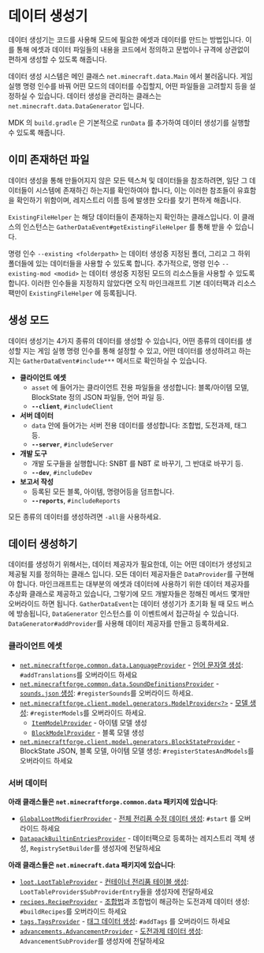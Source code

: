 데이터 생성기
===============

데이터 생성기는 코드를 사용해 모드에 필요한 에셋과 데이터를 만드는 방법입니다.  이를 통해 에셋과 데이터 파일들의 내용을 코드에서 정의하고 문법이나 규격에 상관없이 편하게 생성할 수 있도록 해줍니다.

데이터 생성 시스템은 메인 클래스 `net.minecraft.data.Main` 에서 불러옵니다. 게임 실행 명령 인수를 바꿔 어떤 모드의 데이터를 수집할지, 어떤 파일들을 고려할지 등을 설정하실 수 있습니다. 데이터 생성을 관리하는 클래스는 `net.minecraft.data.DataGenerator` 입니다.

MDK 의 `build.gradle` 은 기본적으로 `runData` 를 추가하여 데이터 생성기를 실행할 수 있도록 해줍니다.

이미 존재하던 파일
--------------
데이터 생성을 통해 만들어지지 않은 모든 텍스쳐 및 데이터들을 참조하려면, 일단 그 데이터들이 시스템에 존재하긴 하는지를 확인하여야 합니다, 이는 이러한 참조들이 유효함을 확인하기 위함이며, 레지스트리 이름 등에 발생한 오타를 찾기 편하게 해줍니다.

`ExistingFileHelper` 는 해당 데이터들이 존재하는지 확인하는 클래스입니다. 이 클래스의 인스턴스는 `GatherDataEvent#getExistingFileHelper` 를 통해 받을 수 있습니다.

명령 인수 `--existing <folderpath>` 는 데이터 생성중 지정된 폴더, 그리고 그 하위 폴더들에 있는 데이터들을 사용할 수 있도록 합니다. 추가적으로, 명령 인수 `--existing-mod <modid>` 는 데이터 생성중 지정된 모드의 리소스들을 사용할 수 있도록 합니다. 이러한 인수들을 지정하지 않았다면 오직 마인크래프트 기본 데이터팩과 리소스팩만이 `ExistingFileHelper` 에 등록됩니다.

생성 모드
---------------

데이터 생성기는 4가지 종류의 데이터를 생성할 수 있습니다, 어떤 종류의 데이터를 생성할 지는 게임 실행 명령 인수를 통해 설정할 수 있고, 어떤 데이터를 생성하려고 하는지는 `GatherDataEvent#include***` 메서드로 확인하실 수 있습니다.

* __클라이언트 에셋__
  * `asset` 에 들어가는 클라이언트 전용 파일들을 생성합니다: 블록/아이템 모델, BlockState 정의 JSON 파일들, 언어 파일 등.
  * __`--client`__, `#includeClient`
* __서버 데이터__
  * `data` 안에 들어가는 서버 전용 데이터를 생성합니다: 조합법, 도전과제, 태그 등.
  * __`--server`__, `#includeServer`
* __개발 도구__
  * 개발 도구들을 실행합니다: SNBT 를 NBT 로 바꾸기, 그 반대로 바꾸기 등.
  * __`--dev`__, `#includeDev`
* __보고서 작성__
  * 등록된 모든 블록, 아이템, 명령어등을 덤프합니다.
  * __`--reports`__, `#includeReports`

모든 종류의 데이터를 생성하려면 `-all`을 사용하세요.

데이터 생성하기
--------------

데이터를 생성하기 위해서는, 데이터 제공자가 필요한데, 이는 어떤 데이터가 생성되고 제공될 지를 정의하는 클래스 입니다. 모든 데이터 제공자들은 `DataProvider`를 구현해야 합니다. 마인크래프트는 대부분의 에셋과 데이터에 사용하기 위한 데이터 제공자를 추상화 클래스로 제공하고 있습니다, 그렇기에 모드 개발자들은 정해진 메서드 몇개만 오버라이드 하면 됩니다.
`GatherDataEvent`는 데이터 생성기가 초기화 될 때 모드 버스에 방송됩니다, `DataGenerator` 인스턴스를 이 이벤트에서 접근하실 수 있습니다. `DataGenerator#addProvider`를 사용해 데이터 제공자를 만들고 등록하세요.

### 클라이언트 에셋
* [`net.minecraftforge.common.data.LanguageProvider`][langgen] - [언어 문자열 생성][lang]: `#addTranslations`를 오버라이드 하세요
* [`net.minecraftforge.common.data.SoundDefinitionsProvider`][soundgen] - [`sounds.json` 생성][sounds]: `#registerSounds`를 오버라이드 하세요.
* [`net.minecraftforge.client.model.generators.ModelProvider<?>`][modelgen] - [모델 생성][models]: `#registerModels`를 오버라이드 하세요.
  * [`ItemModelProvider`][itemmodelgen] - 아이템 모델 생성
  * [`BlockModelProvider`][blockmodelgen] - 블록 모델 생성
* [`net.minecraftforge.client.model.generators.BlockStateProvider`][blockstategen] - BlockState JSON, 블록 모델, 아이템 모델 생성: `#registerStatesAndModels`를 오버라이드 하세요

### 서버 데이터

**아래 클래스들은 `net.minecraftforge.common.data` 패키지에 있습니다**:

* [`GlobalLootModifierProvider`][glmgen] - [전체 전리품 수정 데이터 생성][glm]: `#start` 를 오버라이드 하세요
* [`DatapackBuiltinEntriesProvider`][datapackregistriesgen] - 데이터팩으로 등록하는 레지스트리 객체 생성, `RegistrySetBuilder`를 생성자에 전달하세요

**아래 클래스들은 `net.minecraft.data` 패키지에 있습니다**:

* [`loot.LootTableProvider`][loottablegen] - [컨테이너 전리품 테이블 생성][loottable]: `LootTableProvider$SubProviderEntry`들을 생성자에 전달하세요
* [`recipes.RecipeProvider`][recipegen] - [조합법][recipes]과 조합법이 해금하는 도전과제 데이터 생성: `#buildRecipes`를 오버라이드 하세요
* [`tags.TagsProvider`][taggen] - [태그 데이터 생성][tags]: `#addTags` 를 오버라이드 하세요
* [`advancements.AdvancementProvider`][advgen] - [도전과제 데이터 생성][advancements]: `AdvancementSubProvider`를 생성자에 전달하세요

[langgen]: ./client/localization.md
[lang]: https://minecraft.fandom.com/wiki/Language
[soundgen]: ./client/sounds.md
[sounds]: https://minecraft.fandom.com/wiki/Sounds.json
[modelgen]: ./client/modelproviders.md
[models]: ../resources/client/models/index.md
[itemmodelgen]: ./client/modelproviders.md#itemmodelprovider
[blockmodelgen]: ./client/modelproviders.md#blockmodelprovider
[blockstategen]: ./client/modelproviders.md#block-state-provider
[glmgen]: ./server/glm.md
[glm]: ../resources/server/glm.md
[datapackregistriesgen]: ./server/datapackregistries.md
[loottablegen]: ./server/loottables.md
[loottable]: ../resources/server/loottables.md
[recipegen]: ./server/recipes.md
[recipes]: ../resources/server/recipes/index.md
[taggen]: ./server/tags.md
[tags]: ../resources/server/tags.md
[advgen]: ./server/advancements.md
[advancements]: ../resources/server/advancements.md
